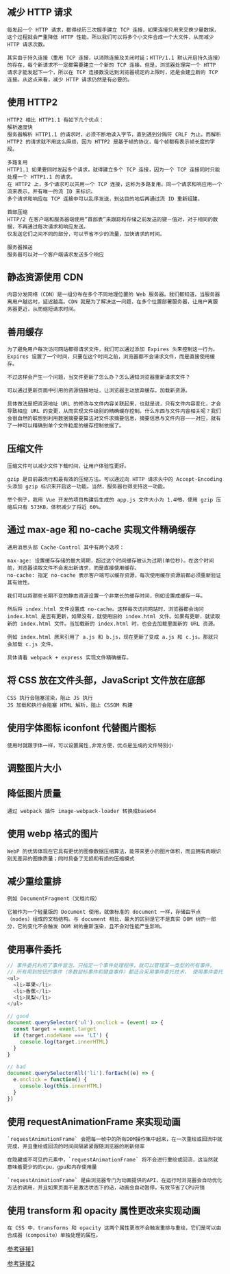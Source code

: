 ## 减少 HTTP 请求

    每发起一个 HTTP 请求，都得经历三次握手建立 TCP 连接，如果连接只用来交换少量数据，这个过程就会严重降低 HTTP 性能。所以我们可以将多个小文件合成一个大文件，从而减少 HTTP 请求次数。

    其实由于持久连接（重用 TCP 连接，以消除连接及关闭时延；HTTP/1.1 默认开启持久连接）的存在，每个新请求不一定都需要建立一个新的 TCP 连接。但是，浏览器处理完一个 HTTP 请求才能发起下一个，所以在 TCP 连接数没达到浏览器规定的上限时，还是会建立新的 TCP 连接。从这点来看，减少 HTTP 请求仍然是有必要的。
## 使用 HTTP2
    HTTP2 相比 HTTP1.1 有如下几个优点：
    解析速度快
    服务器解析 HTTP1.1 的请求时，必须不断地读入字节，直到遇到分隔符 CRLF 为止。而解析 HTTP2 的请求就不用这么麻烦，因为 HTTP2 是基于帧的协议，每个帧都有表示帧长度的字段。

    多路复用
    HTTP1.1 如果要同时发起多个请求，就得建立多个 TCP 连接，因为一个 TCP 连接同时只能处理一个 HTTP1.1 的请求。
    在 HTTP2 上，多个请求可以共用一个 TCP 连接，这称为多路复用。同一个请求和响应用一个流来表示，并有唯一的流 ID 来标识。
    多个请求和响应在 TCP 连接中可以乱序发送，到达目的地后再通过流 ID 重新组建。

    首部压缩
    HTTP/2 在客户端和服务器端使用“首部表”来跟踪和存储之前发送的键－值对，对于相同的数据，不再通过每次请求和响应发送。
    仅发送它们之间不同的部分，可以节省不少的流量，加快请求的时间。

    服务器推送
    服务器可以对一个客户端请求发送多个响应

## 静态资源使用 CDN
    内容分发网络（CDN）是一组分布在多个不同地理位置的 Web 服务器。我们都知道，当服务器离用户越远时，延迟越高。CDN 就是为了解决这一问题，在多个位置部署服务器，让用户离服务器更近，从而缩短请求时间。

## 善用缓存
    为了避免用户每次访问网站都得请求文件，我们可以通过添加 Expires 头来控制这一行为。Expires 设置了一个时间，只要在这个时间之前，浏览器都不会请求文件，而是直接使用缓存。

    不过这样会产生一个问题，当文件更新了怎么办？怎么通知浏览器重新请求文件？

    可以通过更新页面中引用的资源链接地址，让浏览器主动放弃缓存，加载新资源。

    具体做法是把资源地址 URL 的修改与文件内容关联起来，也就是说，只有文件内容变化，才会导致相应 URL 的变更，从而实现文件级别的精确缓存控制。什么东西与文件内容相关呢？我们会很自然的联想到利用数据摘要要算法对文件求摘要信息，摘要信息与文件内容一一对应，就有了一种可以精确到单个文件粒度的缓存控制依据了。

## 压缩文件
    压缩文件可以减少文件下载时间，让用户体验性更好。

    gzip 是目前最流行和最有效的压缩方法。可以通过向 HTTP 请求头中的 Accept-Encoding 头添加 gzip 标识来开启这一功能。当然，服务器也得支持这一功能。

    举个例子，我用 Vue 开发的项目构建后生成的 app.js 文件大小为 1.4MB，使用 gzip 压缩后只有 573KB，体积减少了将近 60%。

## 通过 max-age 和 no-cache 实现文件精确缓存
    通用消息头部 Cache-Control 其中有两个选项：

    max-age: 设置缓存存储的最大周期，超过这个时间缓存被认为过期(单位秒)。在这个时间前，浏览器读取文件不会发出新请求，而是直接使用缓存。
    no-cache: 指定 no-cache 表示客户端可以缓存资源，每次使用缓存资源前都必须重新验证其有效性。

    我们可以将那些长期不变的静态资源设置一个非常长的缓存时间，例如设置成缓存一年。

    然后将 index.html 文件设置成 no-cache。这样每次访问网站时，浏览器都会询问 index.html 是否有更新，如果没有，就使用旧的 index.html 文件。如果有更新，就读取新的 index.html 文件。当加载新的 index.html 时，也会去加载里面新的 URL 资源。

    例如 index.html 原来引用了 a.js 和 b.js，现在更新了变成 a.js 和 c.js。那就只会加载 c.js 文件。

    具体请看 webpack + express 实现文件精确缓存。

## 将 CSS 放在文件头部，JavaScript 文件放在底部
    CSS 执行会阻塞渲染，阻止 JS 执行
    JS 加载和执行会阻塞 HTML 解析，阻止 CSSOM 构建

## 使用字体图标 iconfont 代替图片图标
    使用时就跟字体一样，可以设置属性,非常方便，优点是生成的文件特别小

## 调整图片大小

## 降低图片质量
    通过 webpack 插件 image-webpack-loader 转换成base64

## 使用 webp 格式的图片
    WebP 的优势体现在它具有更优的图像数据压缩算法，能带来更小的图片体积，而且拥有肉眼识别无差异的图像质量；同时具备了无损和有损的压缩模式
## 减少重绘重排
    例如 DocumentFragment（文档片段）

    它被作为一个轻量版的 Document 使用，就像标准的 document 一样，存储由节点（nodes）组成的文档结构。与 document 相比，最大的区别是它不是真实 DOM 树的一部分，它的变化不会触发 DOM 树的重新渲染，且不会对性能产生影响。

## 使用事件委托
```js
// 事件委托利用了事件冒泡，只指定一个事件处理程序，就可以管理某一类型的所有事件。
// 所有用到按钮的事件（多数鼠标事件和键盘事件）都适合采用事件委托技术， 使用事件委托可以节省内存。
<ul>
  <li>苹果</li>
  <li>香蕉</li>
  <li>凤梨</li>
</ul>

// good
document.querySelector('ul').onclick = (event) => {
  const target = event.target
  if (target.nodeName === 'LI') {
    console.log(target.innerHTML)
  }
}

// bad
document.querySelectorAll('li').forEach((e) => {
  e.onclick = function() {
    console.log(this.innerHTML)
  }
})
```

## 使用 requestAnimationFrame 来实现动画
    `requestAnimationFrame` 会把每一帧中的所有DOM操作集中起来，在一次重绘或回流中就完成，并且重绘或回流的时间间隔紧紧跟随浏览器的刷新频率

    在隐藏或不可见的元素中，`requestAnimationFrame` 将不会进行重绘或回流，这当然就意味着更少的的cpu，gpu和内存使用量

    `requestAnimationFrame` 是由浏览器专门为动画提供的API，在运行时浏览器会自动优化方法的调用，并且如果页面不是激活状态下的话，动画会自动暂停，有效节省了CPU开销

## 使用 transform 和 opacity 属性更改来实现动画
    在 CSS 中，transforms 和 opacity 这两个属性更改不会触发重排与重绘，它们是可以由合成器（composite）单独处理的属性。

[参考链接1](https://github.com/woai3c/Front-end-articles/blob/master/http-https-http2.md)

[参考链接2](https://juejin.cn/post/6892994632968306702#heading-47)